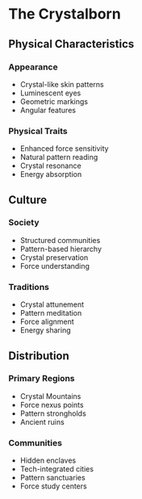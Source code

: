 # The Crystalborn

## Physical Characteristics

### Appearance
- Crystal-like skin patterns
- Luminescent eyes
- Geometric markings
- Angular features

### Physical Traits
- Enhanced force sensitivity
- Natural pattern reading
- Crystal resonance
- Energy absorption

## Culture

### Society
- Structured communities
- Pattern-based hierarchy
- Crystal preservation
- Force understanding

### Traditions
- Crystal attunement
- Pattern meditation
- Force alignment
- Energy sharing

## Distribution

### Primary Regions
- Crystal Mountains
- Force nexus points
- Pattern strongholds
- Ancient ruins

### Communities
- Hidden enclaves
- Tech-integrated cities
- Pattern sanctuaries
- Force study centers
